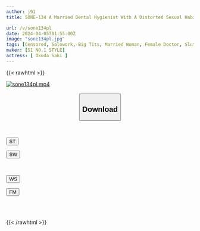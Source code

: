 ```yaml
---
author: j91
title: SONE-134 A Married Dental Hygienist With A Distorted Sexual Habit, Saki Okuda, Who Seduces Patients Lying Down With Her Big Raw Breasts.

url: /v/sone134pl
date: 2024-04-05T01:55:00Z
image: "sone134pl.jpg"
tags: [Censored, Solowork, Big Tits, Married Woman, Female Doctor, Slut, Hospital - Clinic	]
maker: [S1 NO.1 STYLE]
actress: [ Okuda Saki ]
---
```



{{< rawhtml >}}

<div class="video" data-videoid="M6qa6q1ajrCmbQ4">
    <a href="javascript:;">
        <img src="/v/sone134pl/sone134pl.jpg" width="WIDTH" height="HEIGHT" alt="sone134pl.mp4" loading="lazy">
    </a>
</div>

<script type="text/javascript" src="https://j91.asia/asset/on-demand-st.js"></script>

<br>
  <link rel="stylesheet" href="https://j91.asia/asset/bs5.css">
  
  <center>
  <button class="btn btn-primary" type="button" data-bs-toggle="collapse" data-bs-target=".multi-collapse" aria-expanded="false" aria-controls="multiCollapseExample1 multiCollapseExample2"><h2>Download</h2></button></center>
</p>
<div class="row">
  <div class="col">
    <div class="collapse multi-collapse" id="multiCollapseExample1">
      <div class="card card-body">
	      	      <br>
<div class="buttons">  
<p><a href="https://streamtape.to/v/M6qa6q1ajrCmbQ4" target="_blank"><button class="btn-hover color-3"><i class="fa fa-download"></i> ST</button></a></p>
<p><a href="https://asnwish.com/l535ziqqag39" target="_blank"><button class="btn-hover color-2"><i class="fa fa-download"></i> SW</button></a></p></div>
    </div>
  </div>
</div>
  <div class="col">
    <div class="collapse multi-collapse" id="multiCollapseExample2">
      <div class="card card-body">
	      <br>
<div class="buttons">
<p><a href="https://wolfstream.tv/w0wqfn22uoax"><button class="btn-hover color-9"><i class="fa fa-download"></i> WS</button></a></p>
<p><a href="https://filemoon.sx/d/h8z93x70zgas"><button class="btn-hover color-8"><i class="fa fa-download"></i> FM</button></a></p></div>
<br><br>
      </div>
    </div>
  </div>
</div>

{{< /rawhtml >}}
